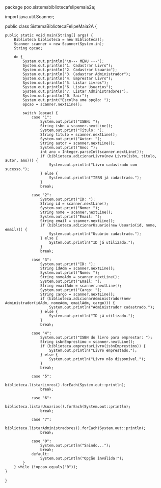 package poo.sistemabibliotecafelipemaia2a;

import java.util.Scanner;

public class SistemaBibliotecaFelipeMaia2A {

    public static void main(String[] args) {
        Biblioteca biblioteca = new Biblioteca();
        Scanner scanner = new Scanner(System.in);
        String opcao;

        do {
            System.out.println("\n--- MENU ---");
            System.out.println("1. Cadastrar Livro");
            System.out.println("2. Cadastrar Usuario");
            System.out.println("3. Cadastrar Administrador");
            System.out.println("4. Emprestar Livro");
            System.out.println("5. Listar Livros");
            System.out.println("6. Listar Usuarios");
            System.out.println("7. Listar Administradores");
            System.out.println("0. Sair");
            System.out.print("Escolha uma opção: ");
            opcao = scanner.nextLine();

            switch (opcao) {
                case "1":
                    System.out.print("ISBN: ");
                    String isbn = scanner.nextLine();
                    System.out.print("Título: ");
                    String titulo = scanner.nextLine();
                    System.out.print("Autor: ");
                    String autor = scanner.nextLine();
                    System.out.print("Ano: ");
                    int ano = Integer.parseInt(scanner.nextLine());
                    if (biblioteca.adicionarLivro(new Livro(isbn, titulo, autor, ano))) {
                        System.out.println("Livro cadastrado com sucesso.");
                    } else {
                        System.out.println("ISBN já cadastrado.");
                    }
                    break;

                case "2":
                    System.out.print("ID: ");
                    String id = scanner.nextLine();
                    System.out.print("Nome: ");
                    String nome = scanner.nextLine();
                    System.out.print("Email: ");
                    String email = scanner.nextLine();
                    if (biblioteca.adicionarUsuario(new Usuario(id, nome, email))) {
                        System.out.println("Usuário cadastrado.");
                    } else {
                        System.out.println("ID já utilizado.");
                    }
                    break;

                case "3":
                    System.out.print("ID: ");
                    String idAdm = scanner.nextLine();
                    System.out.print("Nome: ");
                    String nomeAdm = scanner.nextLine();
                    System.out.print("Email: ");
                    String emailAdm = scanner.nextLine();
                    System.out.print("Cargo: ");
                    String cargo = scanner.nextLine();
                    if (biblioteca.adicionarAdministrador(new Administrador(idAdm, nomeAdm, emailAdm, cargo))) {
                        System.out.println("Administrador cadastrado.");
                    } else {
                        System.out.println("ID já utilizado.");
                    }
                    break;

                case "4":
                    System.out.print("ISBN do livro para emprestar: ");
                    String isbnEmprestimo = scanner.nextLine();
                    if (biblioteca.emprestarLivro(isbnEmprestimo)) {
                        System.out.println("Livro emprestado.");
                    } else {
                        System.out.println("Livro não disponível.");
                    }
                    break;

                case "5":
                    biblioteca.listarLivros().forEach(System.out::println);
                    break;

                case "6":
                    biblioteca.listarUsuarios().forEach(System.out::println);
                    break;

                case "7":
                    biblioteca.listarAdministradores().forEach(System.out::println);
                    break;

                case "0":
                    System.out.println("Saindo...");
                    break;
                default:
                    System.out.println("Opção inválida!");
            }
        } while (!opcao.equals("0"));
    }
}
